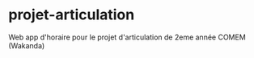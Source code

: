 # projet-articulation
Web app d'horaire pour le projet d'articulation de 2eme année COMEM (Wakanda)
